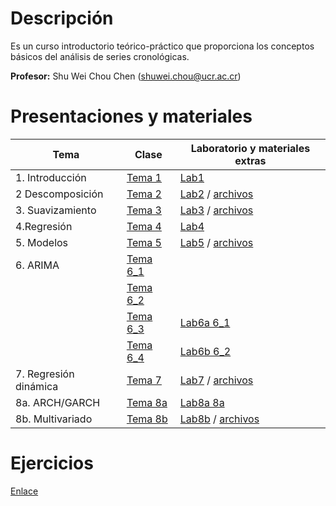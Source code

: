 # Descripción

Es un curso introductorio teórico-práctico que proporciona los conceptos
básicos del análisis de series cronológicas.

**Profesor:** Shu Wei Chou Chen (<shuwei.chou@ucr.ac.cr>)

# Presentaciones y materiales

| Tema | Clase | Laboratorio y materiales extras |
|----------------------|-------------------------|--------------------------|
| 1\. Introducción | [Tema 1](./Tema_1/presentacion.html) | [Lab1](./Tema_1/lab.html) |
| 2 Descomposición | [Tema 2](./Tema_2/presentacion.html) | [Lab2](./Tema_2/lab.html) / [archivos](./Tema_2/Tema_2.zip) |
| 3\. Suavizamiento | [Tema 3](./Tema_3/presentacion.html) | [Lab3](./Tema_3/lab.html) / [archivos](./Tema_3/Tema_3.zip) |
| 4.Regresión | [Tema 4](./Tema_4/presentacion.html) | [Lab4](./Tema_4/lab.html) |
| 5\. Modelos | [Tema 5](./Tema_5/presentacion.html) | [Lab5](./Tema_5/lab.html) / [archivos](./Tema_5/Tema_5.zip) |
| 6\. ARIMA | [Tema 6_1](./Tema_6/presentacion1.html) |  |
|  | [Tema 6_2](./Tema_6/presentacion2.html) |  |
|  | [Tema 6_3](./Tema_6/presentacion3.html) | [Lab6a 6_1](./Tema_6/laba.html) |
|  | [Tema 6_4](./Tema_6/presentacion4.html) | [Lab6b 6_2](./Tema_6/labb.html) |
| 7\. Regresión dinámica | [Tema 7](./Tema_7/presentacion.html) | [Lab7](./Tema_7/lab7.html) / [archivos](./Tema_7/Tema_7.zip) |
| 8a. ARCH/GARCH | [Tema 8a](./Tema_8a/presentacion.html) | [Lab8a 8a](./Tema_8a/lab8a.html) |
| 8b. Multivariado | [Tema 8b](./Tema_8b/presentacion.html) | [Lab8b](./Tema_8b/lab8b.html) / [archivos](./Tema_8/archivos.zip) |

# Ejercicios

[Enlace](https://shuwei325.github.io/series_ej/)
